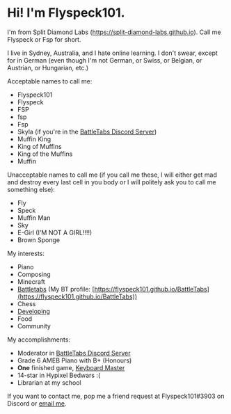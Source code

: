 # Hi! I'm Flyspeck101. 

I'm from Split Diamond Labs (https://split-diamond-labs.github.io). Call me Flyspeck or Fsp for short. 

I live in Sydney, Australia, and I hate online learning. I don't swear, except for in German (even though I'm not German, or Swiss, or Belgian, or Austrian, or Hungarian, etc.)

Acceptable names to call me: 
- Flyspeck101 
- Flyspeck 
- FSP 
- fsp 
- Fsp 
- Skyla (if you're in the [BattleTabs Discord Server](https://discord.gg/wNkujNWkqf)) 
- Muffin King 
- King of Muffins 
- King of the Muffins 
- Muffin

Unacceptable names to call me (if you call me these, I will either get mad and destroy every last cell in you body or I will politely ask you to call me something else):
- Fly
- Speck
- Muffin Man
- Sky 
- E-Girl (I'M NOT A GIRL!!!!)
- Brown Sponge 

My interests: 
- Piano 
- Composing 
- Minecraft 
- [Battletabs](https://battletabs.io) (My BT profile: [https://flyspeck101.github.io/BattleTabs](https://flyspeck101.github.io/BattleTabs))
- Chess 
- [Developing](https://split-diamond-labs.github.io)
- Food 
- Community 

My accomplishments: 
- Moderator in [BattleTabs Discord Server](https://discord.gg/wNkujNWkqf)
- Grade 6 AMEB Piano with B+ (Honours)
- **One** finished game, [Keyboard Master](https://split-diamond-labs.github.io/Keyboard-Master)
- 14-star in Hypixel Bedwars :(
- Librarian at my school 

If you want to contact me, pop me a friend request at Flyspeck101#3903 on Discord or [email me](mailto:yeetersdeleters12345@gmail.com). 

